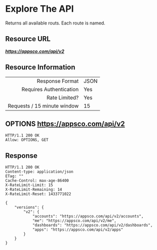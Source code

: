 # Explore The API

Returns all available routs. Each route is named.

## Resource URL

___https://appsco.com/api/v2___

## Resource Information

|                               |               |
|-------------------------------:|---------------|
|Response Format                |JSON           |
|Requires Authentication        |Yes            |
|Rate Limited?                  |Yes            |
|Requests / 15 minute window    |15             |

## OPTIONS https://appsco.com/api/v2

```.http
HTTP/1.1 200 OK
Allow: OPTIONS, GET
```

## Response

```.http
HTTP/1.1 200 OK
Content-type: application/json
ETag: ""
Cache-Control: max-age-86400
X-RateLimit-Limit: 15
X-RateLimit-Remaining: 14
X-RateLimit-Reset: 1433771022

{
    "versions": {
        "v2": {
            "accounts": "https://appsco.com/api/v2/accounts",
            "me": "https://appsco.com/api/v2/me",
            "dashboards": "https://appsco.com/api/v2/dashboards",
            "apps": "https://appsco.com/api/v2/apps"
        }
    }
}

```
